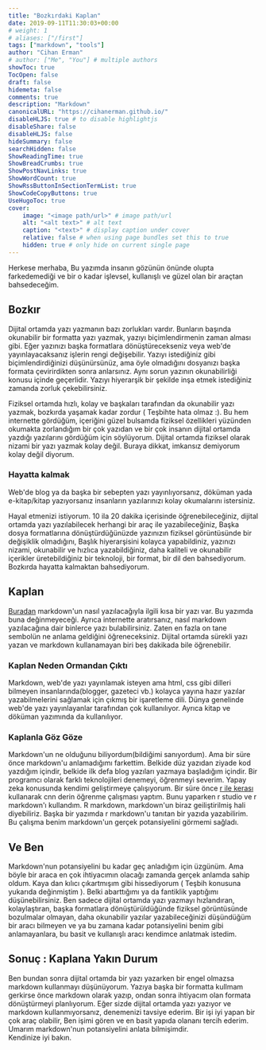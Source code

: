```yaml
---
title: "Bozkırdaki Kaplan"
date: 2019-09-11T11:30:03+00:00
# weight: 1
# aliases: ["/first"]
tags: ["markdown", "tools"]
author: "Cihan Erman"
# author: ["Me", "You"] # multiple authors
showToc: true
TocOpen: false
draft: false
hidemeta: false
comments: true
description: "Markdown"
canonicalURL: "https://cihanerman.github.io/"
disableHLJS: true # to disable highlightjs
disableShare: false
disableHLJS: false
hideSummary: false
searchHidden: false
ShowReadingTime: true
ShowBreadCrumbs: true
ShowPostNavLinks: true
ShowWordCount: true
ShowRssButtonInSectionTermList: true
ShowCodeCopyButtons: true
UseHugoToc: true
cover:
    image: "<image path/url>" # image path/url
    alt: "<alt text>" # alt text
    caption: "<text>" # display caption under cover
    relative: false # when using page bundles set this to true
    hidden: true # only hide on current single page
---
```

Herkese merhaba, Bu yazımda insanın gözünün önünde olupta farkedemediği ve bir o kadar işlevsel, kullanışlı ve güzel olan bir araçtan bahsedeceğim.

## Bozkır

Dijital ortamda yazı yazmanın bazı zorlukları vardır. Bunların başında okunabilir bir formatta yazı yazmak, yazıyı biçimlendirmenin zaman alması gibi. Eğer yazınızı başka formatlara dönüştürecekseniz veya web'de yayınlayacaksanız işlerin rengi değişebilir. Yazıyı istediğiniz gibi biçimlendirdiğinizi düşünürsünüz, ama öyle olmadığını dosyanızı başka formata çevirirdikten sonra anlarsınız. Aynı sorun yazının okunabilirliği konusu içinde geçerlidir. Yazıyı hiyerarşik bir şekilde inşa etmek istediğiniz zamanda zorluk çekebilirsiniz.

Fiziksel ortamda hızlı, kolay ve başkaları tarafından da okunabilir yazı yazmak, bozkırda yaşamak kadar zordur ( Teşbihte hata olmaz :). Bu hem internette gördüğüm, içeriğini güzel bulsamda fiziksel özellikleri yüzünden okumakta zorlandığım bir çok yazıdan ve bir çok insanın dijital ortamda yazdığı yazılarını gördüğüm için söylüyorum. Dijital ortamda fiziksel olarak nizami bir yazı yazmak kolay değil. Buraya dikkat, imkansız demiyorum kolay değil diyorum.

### Hayatta kalmak

Web'de blog ya da başka bir sebepten yazı yayınlıyorsanız, döküman yada e-kitap/kitap yazıyorsanız insanların yazılarınızı kolay okumalarını istersiniz.

Hayal etmenizi istiyorum. 10 ila 20 dakika içerisinde öğrenebileceğiniz, dijital ortamda yazı yazılabilecek herhangi bir araç ile yazabileceğiniz, Başka dosya formatlarına dönüştürdüğünüzde yazınızın fiziksel görüntüsünde bir değişiklik olmadığını, Başlık hiyerarşisini kolayca yapabildiniz, yazınızı nizami, okunabilir ve hızlıca yazabildiğiniz, daha kaliteli ve okunabilir içerikler üretebildiğiniz bir teknoloji, bir format, bir dil den bahsediyorum. Bozkırda hayatta kalmaktan bahsediyorum.

## Kaplan

[Buradan](https://steemit.com/tr/@nedir/markdown-nedir-daha-kaliteli-ve-okunabilir-icerikler) markdown'un nasıl yazılacağıyla ilgili kısa bir yazı var. Bu yazımda buna değinmeyeceği. Ayrıca internette aratırsanız, nasıl markdown yazılacağına dair binlerce yazı bulabilirsiniz. Zaten en fazla on tane sembolün ne anlama geldiğini öğreneceksiniz. Dijital ortamda sürekli yazı yazan ve markdown kullanamayan biri beş dakikada bile öğrenebilir.

### Kaplan Neden Ormandan Çıktı

Markdown, web'de yazı yayınlamak isteyen ama html, css gibi dilleri bilmeyen insanlarında(blogger, gazeteci vb.) kolayca yayına hazır yazılar yazabilmelerini sağlamak için çıkmış bir işaretleme dili. Dünya genelinde web'de yazı yayınlayanlar tarafından çok kullanılıyor. Ayrıca kitap ve döküman yazımında da kullanılıyor.

### Kaplanla Göz Göze

Markdown'un ne olduğunu biliyordum(bildiğimi sanıyordum). Ama bir süre önce markdown'u  anlamadığımı farkettim. Belkide düz yazıdan ziyade kod yazdığım içindir, belkide ilk defa blog yazıları yazmaya başladığım içindir. Bir programcı olarak farklı teknolojileri denemeyi, öğrenmeyi severim. Yapay zeka konusunda kendimi geliştirmeye çalışıyorum. Bir süre önce [r ile kerası](/blog/r-ve-kerasın-bachatası/) kullanarak cnn derin öğrenme çalışması yaptım. Bunu yaparken r studio ve r markdown'ı kullandım. R markdown, markdown'un biraz geiliştirilmiş hali diyebiliriz. Başka bir yazımda r markdown'u tanıtan bir yazıda yazabilirim. Bu çalışma benim markdown'un gerçek potansiyelini görmemi sağladı.

## Ve Ben

Markdown'nun potansiyelini bu kadar geç anladığım için üzgünüm. Ama böyle bir araca en çok ihtiyacımın olacağı zamanda gerçek anlamda sahip oldum. Kaya dan kılıcı çıkartmışım gibi hissediyorum ( Teşbih konusuna yukarıda değinmiştim ). Belki abarttığımı ya da fantiklik yaptığımı düşünebilirsiniz. Ben sadece dijital ortamda yazı yazmayı hızlandıran, kolaylaştıran, başka formatlara dönüştürüldüğünde fiziksel görüntüsünde bozulmalar olmayan, daha okunabilir yazılar yazabileceğinizi düşündüğüm bir aracı bilmeyen ve ya bu zamana kadar potansiyelini benim gibi anlamayanlara, bu basit ve kullanışlı aracı kendimce anlatmak istedim.

## Sonuç : Kaplana Yakın Durum

Ben bundan sonra dijital ortamda bir yazı yazarken bir engel olmazsa markdown kullanmayı düşünüyorum. Yazıya başka bir formatta kullmam gerkirse önce markdown olarak yazıp, ondan sonra ihtiyacım olan formata dönüştürmeyi planlıyorum. Eğer sizde dijital ortamda yazı yazıyor ve markdown kullanmıyorsanız, denemenizi tavsiye ederim. Bir işi iyi yapan bir çok araç olabilir, Ben işimi gören ve en basit yapıda olananı tercih ederim. Umarım markdown'nun potansiyelini anlata bilmişimdir.  
Kendinize iyi bakın.